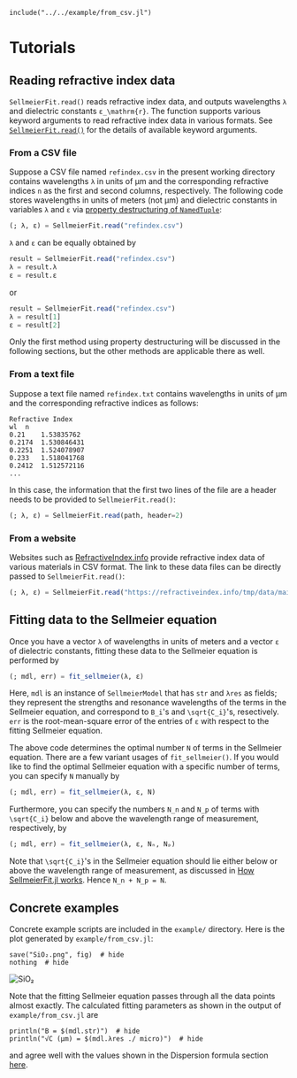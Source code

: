```@setup from_csv
include("../../example/from_csv.jl")
```

# Tutorials

## Reading refractive index data
`SellmeierFit.read()` reads refractive index data, and outputs wavelengths ``λ`` and dielectric constants ``ε_\mathrm{r}``.  The function supports various keyword arguments to read refractive index data in various formats.  See [`SellmeierFit.read()`](@ref) for the details of available keyword arguments.

### From a CSV file
Suppose a CSV file named `refindex.csv` in the present working directory contains wavelengths ``λ`` in units of µm and the corresponding refractive indices ``n`` as the first and second columns, respectively.  The following code stores wavelengths in units of meters (not µm) and dielectric constants in variables `λ` and `ε` via [property destructuring of `NamedTuple`](https://julialang.org/blog/2021/11/julia-1.7-highlights/#property_destructuring):

```julia
(; λ, ε) = SellmeierFit.read("refindex.csv")
```

`λ` and `ε` can be equally obtained by

```julia
result = SellmeierFit.read("refindex.csv")
λ = result.λ
ε = result.ε
```

or

```julia
result = SellmeierFit.read("refindex.csv")
λ = result[1]
ε = result[2]
```

Only the first method using property destructuring will be discussed in the following sections, but the other methods are applicable there as well.

### From a text file
Suppose a text file named `refindex.txt` contains wavelengths in units of µm and the corresponding refractive indices as follows:

```
Refractive Index
wl 	n
0.21	1.53835762
0.2174	1.530846431
0.2251	1.524078907
0.233	1.518041768
0.2412	1.512572116
...
```

In this case, the information that the first two lines of the file are a header needs to be provided to `SellmeierFit.read()`:

```julia
(; λ, ε) = SellmeierFit.read(path, header=2)
```

### From a website
Websites such as [RefractiveIndex.info](https://refractiveindex.info) provide refractive index data of various materials in CSV format.  The link to these data files can be directly passed to `SellmeierFit.read()`:

```julia
(; λ, ε) = SellmeierFit.read("https://refractiveindex.info/tmp/data/main/SiO2/Malitson.csv")
```

## Fitting data to the Sellmeier equation
Once you have a vector `λ` of wavelengths in units of meters and a vector `ε` of dielectric constants, fitting these data to the Sellmeier equation is performed by

```julia
(; mdl, err) = fit_sellmeier(λ, ε)
```

Here, `mdl` is an instance of `SellmeierModel` that has `str` and `λres` as fields; they represent the strengths and resonance wavelengths of the terms in the Sellmeier equation, and correspond to ``B_i``'s and ``\sqrt{C_i}``'s, resectively.  `err` is the root-mean-square error of the entries of `ε` with respect to the fitting Sellmeier equation.

The above code determines the optimal number ``N`` of terms in the Sellmeier equation.  There are a few variant usages of `fit_sellmeier()`.  If you would like to find the optimal Sellmeier equation with a specific number of terms, you can specify ``N`` manually by

```julia
(; mdl, err) = fit_sellmeier(λ, ε, N)
```

Furthermore, you can specify the numbers ``N_n`` and ``N_p`` of terms with ``\sqrt{C_i}`` below and above the wavelength range of measurement, respectively, by 

```julia
(; mdl, err) = fit_sellmeier(λ, ε, Nₙ, Nₚ)
```

Note that ``\sqrt{C_i}``'s in the Sellmeier equation should lie either below or above the wavelength range of measurement, as discussed in [How SellmeierFit.jl works](@ref).  Hence ``N_n + N_p = N``.

## Concrete examples
Concrete example scripts are included in the `example/` directory.  Here is the plot generated by `example/from_csv.jl`:

```@example from_csv
save("SiO₂.png", fig)  # hide
nothing  # hide
```
![SiO₂](SiO₂.png)

Note that the fitting Sellmeier equation passes through all the data points almost exactly.  The calculated fitting parameters as shown in the output of `example/from_csv.jl` are

```@example from_csv
println("B = $(mdl.str)")  # hide
println("√C (µm) = $(mdl.λres ./ micro)")  # hide
```

and agree well with the values shown in the Dispersion formula section [here](https://refractiveindex.info/?shelf=main&book=SiO2&page=Malitson).

